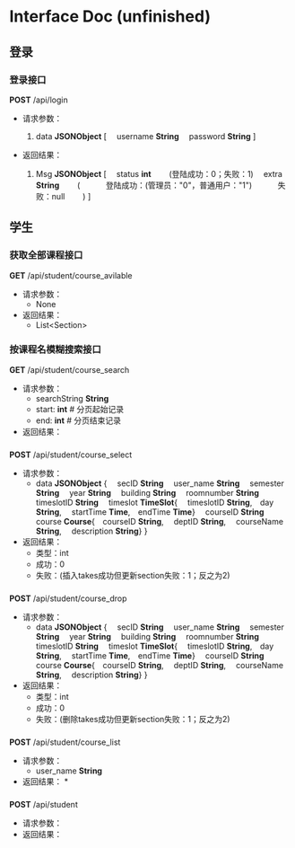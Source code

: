 # Interface Doc (unfinished)


## 登录

### 登录接口
**POST** /api/login
* 请求参数：
  1. data **JSONObject**
   [
       &emsp;username **String**
       &emsp;password **String**
   ]
   
* 返回结果：
  1. Msg **JSONObject**
   [
    &emsp;status **int** 
    &emsp;&emsp;(登陆成功：0；失败：1)
    &emsp;extra **String** 
    &emsp;&emsp;(
    &emsp;&emsp;&emsp;登陆成功：(管理员："0"，普通用户："1")
    &emsp;&emsp;&emsp;失败：null
    &emsp;&emsp;)
   ]
 
## 学生

### 获取全部课程接口
**GET** /api/student/course_avilable
* 请求参数：
  * None
* 返回结果：
  * List\<Section\>

### 按课程名模糊搜索接口
**GET** /api/student/course_search
* 请求参数：
  * searchString **String**
  * start: **int** # 分页起始记录
  * end: **int** # 分页结束记录
* 返回结果：

### 
**POST** /api/student/course_select
* 请求参数：
  * data **JSONObject**
   {
       &emsp;secID **String**
       &emsp;user_name **String**
       &emsp;semester **String**
       &emsp;year **String**
       &emsp;building **String**
       &emsp;roomnumber **String**
       &emsp;timeslotID  **String**
       &emsp;timeslot **TimeSlot**{ &emsp;timeslotID **String**,&emsp;day **String**, &emsp;startTime **Time**,&emsp;endTime **Time**}
       &emsp;courseID **String**
       &emsp;course **Course**{&emsp;courseID **String**, &emsp;deptID **String**, &emsp;courseName **String**, &emsp;description **String**}
   }
* 返回结果：
  * 类型：int
  * 成功：0
  * 失败：(插入takes成功但更新section失败：1；反之为2)

### 
**POST** /api/student/course_drop
* 请求参数：
  * data **JSONObject**
   {
       &emsp;secID **String**
       &emsp;user_name **String**
       &emsp;semester **String**
       &emsp;year **String**
       &emsp;building **String**
       &emsp;roomnumber **String**
       &emsp;timeslotID  **String**
       &emsp;timeslot **TimeSlot**{ &emsp;timeslotID **String**,&emsp;day **String**, &emsp;startTime **Time**,&emsp;endTime **Time**}
       &emsp;courseID **String**
       &emsp;course **Course**{&emsp;courseID **String**, &emsp;deptID **String**, &emsp;courseName **String**, &emsp;description **String**}
   }
* 返回结果：
  * 类型：int
  * 成功：0
  * 失败：(删除takes成功但更新section失败：1；反之为2)

### 
**POST** /api/student/course_list
* 请求参数：
  * user_name **String**
* 返回结果：
  * 

### 
**POST** /api/student
* 请求参数：
* 返回结果：